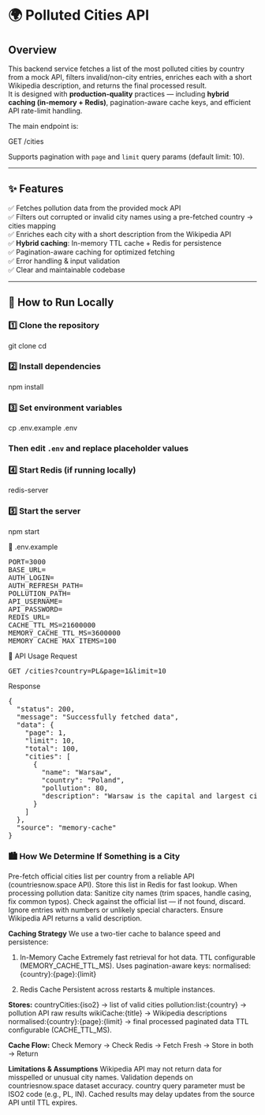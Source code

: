 # 🌍 Polluted Cities API

## Overview
This backend service fetches a list of the most polluted cities by country from a mock API, filters invalid/non-city entries, enriches each with a short Wikipedia description, and returns the final processed result.  
It is designed with **production-quality** practices — including **hybrid caching (in-memory + Redis)**, pagination-aware cache keys, and efficient API rate-limit handling.

The main endpoint is:

GET /cities

Supports pagination with `page` and `limit` query params (default limit: 10).

---

## ✨ Features
✅ Fetches pollution data from the provided mock API  
✅ Filters out corrupted or invalid city names using a pre-fetched country → cities mapping  
✅ Enriches each city with a short description from the Wikipedia API  
✅ **Hybrid caching**: In-memory TTL cache + Redis for persistence  
✅ Pagination-aware caching for optimized fetching  
✅ Error handling & input validation  
✅ Clear and maintainable codebase  

---

## 🚀 How to Run Locally

### 1️⃣ Clone the repository
git clone <your-repo-url>
cd <your-repo-folder>

### 2️⃣ Install dependencies
npm install

### 3️⃣ Set environment variables
cp .env.example .env

### Then edit `.env` and replace placeholder values
### 4️⃣ Start Redis (if running locally)
redis-server

### 5️⃣ Start the server
npm start

📄 .env.example

<pre>PORT=3000
BASE_URL=<mock_api_base_url>
AUTH_LOGIN=<mock_api_auth_login_path>
AUTH_REFRESH_PATH=<mock_api_auth_refresh_path>
POLLUTION_PATH=<mock_api_pollution_path>
API_USERNAME=<mock_api_username>
API_PASSWORD=<mock_api_password>
REDIS_URL=<redis_connection_url>
CACHE_TTL_MS=21600000
MEMORY_CACHE_TTL_MS=3600000
MEMORY_CACHE_MAX_ITEMS=100</pre>


📡 API Usage
Request
<pre>GET /cities?country=PL&page=1&limit=10</pre>

Response
<pre>{
  "status": 200,
  "message": "Successfully fetched data",
  "data": {
    "page": 1,
    "limit": 10,
    "total": 100,
    "cities": [
      {
        "name": "Warsaw",
        "country": "Poland",
        "pollution": 80,
        "description": "Warsaw is the capital and largest city of Poland..."
      }
    ]
  },
  "source": "memory-cache"
}</pre>

### 🏙 How We Determine If Something is a City
Pre-fetch official cities list per country from a reliable API (countriesnow.space API).
Store this list in Redis for fast lookup.
When processing pollution data:
Sanitize city names (trim spaces, handle casing, fix common typos).
Check against the official list — if not found, discard.
Ignore entries with numbers or unlikely special characters.
Ensure Wikipedia API returns a valid description.


**Caching Strategy**
We use a two-tier cache to balance speed and persistence:

1. In-Memory Cache
Extremely fast retrieval for hot data.
TTL configurable (MEMORY_CACHE_TTL_MS).
Uses pagination-aware keys:
normalised:{country}:{page}:{limit}

2. Redis Cache
Persistent across restarts & multiple instances.

**Stores:**
countryCities:{iso2} → list of valid cities
pollution:list:{country} → pollution API raw results
wikiCache:{title} → Wikipedia descriptions
normalised:{country}:{page}:{limit} → final processed paginated data
TTL configurable (CACHE_TTL_MS).

**Cache Flow:**
Check Memory → Check Redis → Fetch Fresh → Store in both → Return

**Limitations & Assumptions**
Wikipedia API may not return data for misspelled or unusual city names.
Validation depends on countriesnow.space dataset accuracy.
country query parameter must be ISO2 code (e.g., PL, IN).
Cached results may delay updates from the source API until TTL expires.
